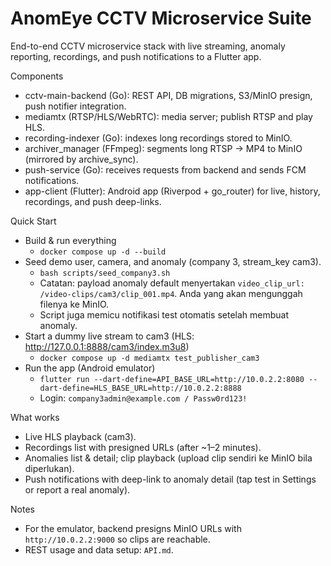 # AnomEye CCTV Microservice Suite

End-to-end CCTV microservice stack with live streaming, anomaly reporting, recordings, and push notifications to a Flutter app.

Components
- cctv-main-backend (Go): REST API, DB migrations, S3/MinIO presign, push notifier integration.
- mediamtx (RTSP/HLS/WebRTC): media server; publish RTSP and play HLS.
- recording-indexer (Go): indexes long recordings stored to MinIO.
- archiver_manager (FFmpeg): segments long RTSP -> MP4 to MinIO (mirrored by archive_sync).
- push-service (Go): receives requests from backend and sends FCM notifications.
- app-client (Flutter): Android app (Riverpod + go_router) for live, history, recordings, and push deep-links.

Quick Start
- Build & run everything
  - `docker compose up -d --build`
- Seed demo user, camera, and anomaly (company 3, stream_key cam3).
  - `bash scripts/seed_company3.sh`
  - Catatan: payload anomaly default menyertakan `video_clip_url: /video-clips/cam3/clip_001.mp4`. Anda yang akan mengunggah filenya ke MinIO.
  - Script juga memicu notifikasi test otomatis setelah membuat anomaly.
- Start a dummy live stream to cam3 (HLS: http://127.0.0.1:8888/cam3/index.m3u8)
  - `docker compose up -d mediamtx test_publisher_cam3`
- Run the app (Android emulator)
  - `flutter run --dart-define=API_BASE_URL=http://10.0.2.2:8080 --dart-define=HLS_BASE_URL=http://10.0.2.2:8888`
  - Login: `company3admin@example.com / Passw0rd123!`

What works
- Live HLS playback (cam3).
- Recordings list with presigned URLs (after ~1–2 minutes).
- Anomalies list & detail; clip playback (upload clip sendiri ke MinIO bila diperlukan).
- Push notifications with deep-link to anomaly detail (tap test in Settings or report a real anomaly).

Notes
- For the emulator, backend presigns MinIO URLs with `http://10.0.2.2:9000` so clips are reachable.
- REST usage and data setup: `API.md`.

